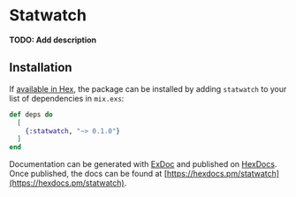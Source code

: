 # Statwatch

**TODO: Add description**

## Installation

If [available in Hex](https://hex.pm/docs/publish), the package can be installed
by adding `statwatch` to your list of dependencies in `mix.exs`:

```elixir
def deps do
  [
    {:statwatch, "~> 0.1.0"}
  ]
end
```

Documentation can be generated with [ExDoc](https://github.com/elixir-lang/ex_doc)
and published on [HexDocs](https://hexdocs.pm). Once published, the docs can
be found at [https://hexdocs.pm/statwatch](https://hexdocs.pm/statwatch).

